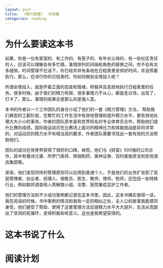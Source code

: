 ```yaml
---
layout: post
title:  《精力管理》  开读篇
categories: reading
---
```


# 为什么要读这本书

如果，你是一位有家室的、有工作的、有孩子的、有年长父母的、有一些社区责任的人，应该可以理解会有多忙碌。事情排列的间隔和角色的替换之间，你不会有太多缝隙。时间管理不在话下，你已经井井有条地在日程表里安排好时间，并且照着执行。那么，在进行你的日程表时，你如何做到全情投入呢？

所谓全情投入，就是怀着正面的态度和情绪，积极并且高效地执行日程表里的任务。很多时候，由于我们的精力有限，很多事情力不从心，都是走过场，出现了，打卡了，那么，事情的结果总是那么的差强人意。

本书的作者以一个工作团队的身份介绍了他们的一套《精力管理》方法， 帮助我们典型的工薪阶层，在繁忙的工作生活中有效地管理和提升精力水平，更有效地处理大大小小的事务。作者的团队原本是和世界知名的专业体育员合作，帮助他们提升比赛的成绩。国际级运动员在比赛场上面对的精神压力和体能挑战是非同寻常的，对运动员的精力水平有相当高的要求，作者团队需要寻找出一套有效的方法帮助他们。

团队的成功在体育界获得了很好的口碑，继而，他们与《财富》500强的公司合作，其中有雅诗兰黛、所罗门美邦、辉瑞制药、美林证券、百时美施贵宝和凯悦酒店集团等。

渐渐，他们发现同样的管理原则可以应用到普通个人，于是他们的业务扩张到了高层管理者、创业者、经理人、销售员、医生、教师、律师、牧师，还包括一些特殊行业，例如联邦调查局人质解救小组、法警、医院重症监护工作者。

他们的管理方法和不少成功案例都记录在这本书里。因此，这本书确实值得一读。我在阅读的时候，书中案例的情况和我有一定的相似之处，主人公的故事我能感同身受。他们接受了帮助、使用了这套管理方法后提精力水平大大提升，生活从而跳出了空洞的死循环，变得积极和有意义。这也是我希望获得的。


# 这本书说了什么


# 阅读计划
<!--stackedit_data:
eyJoaXN0b3J5IjpbLTEwNjIxNTY2OSwtMTEyNzI4MTY2OV19
-->